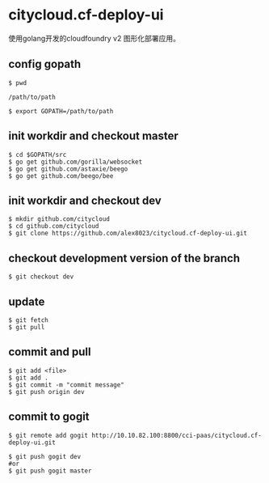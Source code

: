 # citycloud.cf-deploy-ui

使用golang开发的cloudfoundry v2 图形化部署应用。

## config gopath

```
$ pwd

/path/to/path

$ export GOPATH=/path/to/path
```

## init workdir and checkout master

```
$ cd $GOPATH/src
$ go get github.com/gorilla/websocket
$ go get github.com/astaxie/beego
$ go get github.com/beego/bee
```

## init workdir and checkout dev

```
$ mkdir github.com/citycloud
$ cd github.com/citycloud
$ git clone https://github.com/alex8023/citycloud.cf-deploy-ui.git
```

## checkout development version of the branch

```
$ git checkout dev
```

## update

```
$ git fetch
$ git pull
```



## commit and pull

```
$ git add <file>
$ git add .
$ git commit -m "commit message"
$ git push origin dev
```

## commit to gogit
```
$ git remote add gogit http://10.10.82.100:8800/cci-paas/citycloud.cf-deploy-ui.git

$ git push gogit dev
#or
$ git push gogit master
```
